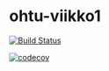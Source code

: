 # ohtu-viikko1

[![Build Status](https://travis-ci.org/nakkekakke/ohtu-viikko1.svg?branch=master)](https://travis-ci.org/nakkekakke/ohtu-viikko1)

[![codecov](https://codecov.io/gh/nakkekakke/ohtu-viikko1/branch/master/graph/badge.svg)](https://codecov.io/gh/nakkekakke/ohtu-viikko1)

